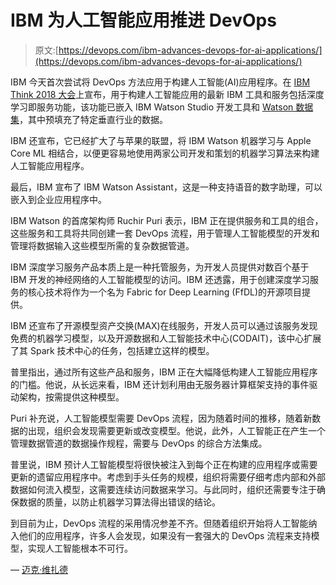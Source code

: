# IBM 为人工智能应用推进 DevOps

> 原文:[https://devops.com/ibm-advances-devops-for-ai-applications/](https://devops.com/ibm-advances-devops-for-ai-applications/)

IBM 今天首次尝试将 DevOps 方法应用于构建人工智能(AI)应用程序。在 [IBM Think 2018 大会](https://www.ibm.com/events/think/)上宣布，用于构建人工智能应用的最新 IBM 工具和服务包括深度学习即服务功能，该功能已嵌入 IBM Watson Studio 开发工具和 [Watson 数据集](https://www.prnewswire.com/news-releases/ibm-launches-watson-data-kits-to-help-accelerate-enterprise-ai-adoption-300616363.html)，其中预填充了特定垂直行业的数据。

IBM 还宣布，它已经扩大了与苹果的联盟，将 IBM Watson 机器学习与 Apple Core ML 相结合，以便更容易地使用两家公司开发和策划的机器学习算法来构建人工智能应用程序。

最后，IBM 宣布了 IBM Watson Assistant，这是一种支持语音的数字助理，可以嵌入到企业应用程序中。

IBM Watson 的首席架构师 Ruchir Puri 表示，IBM 正在提供服务和工具的组合，这些服务和工具将共同创建一套 DevOps 流程，用于管理人工智能模型的开发和管理将数据输入这些模型所需的复杂数据管道。

IBM 深度学习服务产品本质上是一种托管服务，为开发人员提供对数百个基于 IBM 开发的神经网络的人工智能模型的访问。IBM 还透露，用于创建深度学习服务的核心技术将作为一个名为 Fabric for Deep Learning (FfDL)的开源项目提供。

IBM 还宣布了开源模型资产交换(MAX)在线服务，开发人员可以通过该服务发现免费的机器学习模型，以及开源数据和人工智能技术中心(CODAIT)，该中心扩展了其 Spark 技术中心的任务，包括建立这样的模型。

普里指出，通过所有这些产品和服务，IBM 正在大幅降低构建人工智能应用程序的门槛。他说，从长远来看，IBM 还计划利用由无服务器计算框架支持的事件驱动架构，按需提供这种模型。

Puri 补充说，人工智能模型需要 DevOps 流程，因为随着时间的推移，随着新数据的出现，组织会发现需要更新或改变模型。他说，此外，人工智能正在产生一个管理数据管道的数据操作规程，需要与 DevOps 的综合方法集成。

普里说，IBM 预计人工智能模型将很快被注入到每个正在构建的应用程序或需要更新的遗留应用程序中。考虑到手头任务的规模，组织将需要仔细考虑内部和外部数据如何流入模型，这需要连续访问数据来学习。与此同时，组织还需要专注于确保数据的质量，以防止机器学习算法得出错误的结论。

到目前为止，DevOps 流程的采用情况参差不齐。但随着组织开始将人工智能纳入他们的应用程序，许多人会发现，如果没有一套强大的 DevOps 流程来支持模型，实现人工智能根本不可行。

— [迈克·维扎德](https://devops.com/author/mike-vizard/)